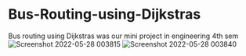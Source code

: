 # Bus-Routing-using-Dijkstras
Bus routing using Dijkstras was our mini project in engineering 4th sem
![Screenshot 2022-05-28 003815](https://user-images.githubusercontent.com/85280934/170775218-3dd6052c-c84c-40fd-86df-711f9a56e623.jpg)
![Screenshot 2022-05-28 003840](https://user-images.githubusercontent.com/85280934/170775230-523a74f9-8e83-4839-ba56-316479fd9ad5.jpg)
